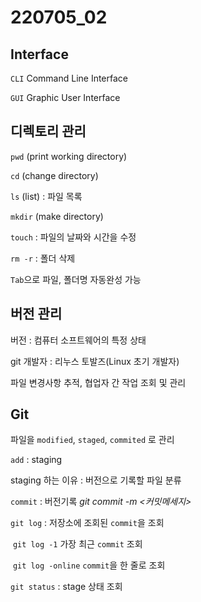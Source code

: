 # 220705_02

## Interface

`CLI` Command Line Interface

`GUI`  Graphic User Interface

## 디렉토리 관리

`pwd` (print working directory)

`cd` (change directory)

`ls` (list) : 파일 목록

`mkdir` (make directory)

`touch` : 파일의 날짜와 시간을 수정

`rm -r` : 폴더 삭제

`Tab`으로 파일, 폴더명 자동완성 가능

## 버전 관리

버전 : 컴퓨터 소프트웨어의 특정 상태

git 개발자 : 리누스 토발즈(Linux 초기 개발자)

파일 변경사항 추적, 협업자 간 작업 조회 및 관리

## Git

파일을 `modified`, `staged`, `commited` 로 관리

`add` : staging

staging 하는 이유 : 버전으로 기록할 파일 분류

`commit` : 버전기록	 *git commit -m <커밋메세지>*

`git log` : 저장소에 조회된 `commit`을 조회

​	`git log -1`	가장 최근 `commit` 조회

​	`git log -online`	`commit`을 한 줄로 조회

`git status` : stage 상태 조회

